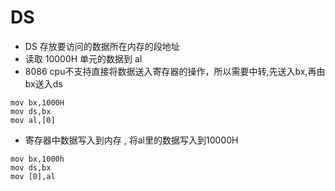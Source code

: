 # DS
- DS 存放要访问的数据所在内存的段地址
- 读取 10000H 单元的数据到 al
- 8086 cpu不支持直接将数据送入寄存器的操作，所以需要中转,先送入bx,再由bx送入ds
```x86asm
mov bx,1000H
mov ds,bx
mov al,[0]
```
- 寄存器中数据写入到内存 , 将al里的数据写入到10000H
```x86asm
mov bx,1000h
mov ds,bx
mov [0],al
```
